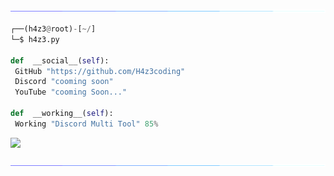 <!-- <p align=center><img width=90% src="banner.gif"></img></p> -->


<a href="https://github.com/Ayhuuu"><img src="https://raw.githubusercontent.com/Ayhuuu/Ayhuuu/main/img/a.gif"></a>














```python
┌──(h4z3@root)-[~/]
└─$ h4z3.py

def  __social__(self):
 GitHub "https://github.com/H4z3coding"
 Discord "cooming soon"
 YouTube "cooming Soon..."
  
def  __working__(self):
 Working "Discord Multi Tool" 85%
```


 



















![](https://raw.githubusercontent.com/Sutil/Sutil/2b2fad3bf54522bb30c8c170591fc68ff51b69e6/github-contribution-grid-snake2.svg)

<a href="https://github.com/h4z3coding/"><img src="https://raw.githubusercontent.com/Ayhuuu/Ayhuuu/main/img/a.gif"></a>
